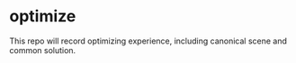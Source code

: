 # optimize
This repo will record optimizing experience, including canonical scene and common solution.
